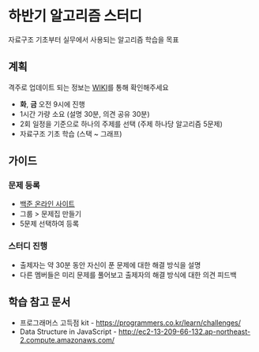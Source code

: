 # 하반기 알고리즘 스터디
자료구조 기초부터 실무에서 사용되는 알고리즘 학습을 목표

## 계획
격주로 업데이트 되는 정보는 [WIKI](https://github.com/algorithm-jump/2019-study/wiki)를 통해 확인해주세요

- **화**, **금** 오전 9시에 진행
- 1시간 가량 소요 (설명 30분, 의견 공유 30분)
- 2회 일정을 기준으로 하나의 주제를 선택 (주제 하나당 알고리즘 5문제)
- 자료구조 기초 학습 (스택 ~ 그래프)

## 가이드

### 문제 등록
- [백준 온라인 사이트](https://www.acmicpc.net/)
- 그룹 > 문제집 만들기
- 5문제 선택하여 등록

### 스터디 진행
- 출제자는 약 30분 동안 자신이 푼 문제에 대한 해결 방식을 설명
- 다른 멤버들은 미리 문제를 풀어보고 출제자의 해결 방식에 대한 의견 피드백

## 학습 참고 문서
- 프로그래머스 고득점 kit - https://programmers.co.kr/learn/challenges/
- Data Structure in JavaScript - http://ec2-13-209-66-132.ap-northeast-2.compute.amazonaws.com/
